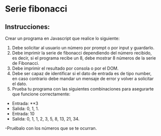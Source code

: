 # Serie fibonacci


## Instrucciones:

Crear un programa en Javascript que realice lo siguiente:

1. Debe solicitar al usuario un número por prompt o por input y guardarlo.
2. Debe imprimir la serie de fibonacci dependiendo del número recibido, es decir, si el programa recibe un 8, debe mostrar 8 números de la serie de Fibonacci.
3. Debe imprimir el resultado por consola o por el DOM.
4. Debe ser capaz de identificar si el dato de entrada es de tipo number, en caso contrario debe mandar un mensaje de error y volver a solicitar el dato.
5. Prueba tu programa con las siguientes combinaciones para asegurarte que funcione correctamente:

- Entrada: 
   **3
- Salida: 
   0, 1, 1.
- Entrada: 
   10
- Salida: 
   0, 1, 1, 2, 3, 5, 8, 13, 21, 34.

-Pruébalo con los números que se te ocurran.